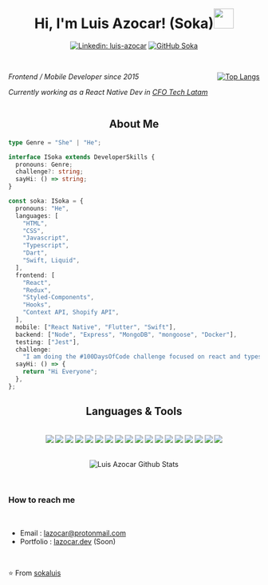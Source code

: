 <h1 style="text-align: center;"> Hi, I'm Luis Azocar! (Soka)<img src="https://media1.giphy.com/media/RJ2bSaZYo0g1I0SpUh/giphy.gif" width="40"></h1>
<div style="text-align: center;">

[![Linkedin: luis-azocar](https://img.shields.io/badge/-sokaluis-blue?style=flat-square&logo=Linkedin&logoColor=white&link=https://www.linkedin.com/in/luis-azocar/)](https://www.linkedin.com/in/luis-azocar/)
[![GitHub Soka](https://img.shields.io/github/followers/sokaluis?label=follow&style=social)](https://github.com/sokaluis)

</div>
<br/>

<div style="display: flex; align-items: 'center'; justify-content: 'space-between' "><div>
<p><em>Frontend / Mobile Developer since 2015</em></p>
<p><em>Currently working as a React Native Dev in <a href="https://www.cfotechlatam.com/">CFO Tech Latam</a></em></p>
</div><div style=" flex: 1 "></div>
<div>

[![Top Langs](https://github-readme-stats.vercel.app/api/top-langs/?username=sokaluis&layout=compact)](https://github.com/sokaluis/github-readme-stats)

</div>
</div>

<h2 style="text-align: center;">About Me</h2>

```typescript
type Genre = "She" | "He";

interface ISoka extends DeveloperSkills {
  pronouns: Genre;
  challenge?: string;
  sayHi: () => string;
}

const soka: ISoka = {
  pronouns: "He",
  languages: [
    "HTML",
    "CSS",
    "Javascript",
    "Typescript",
    "Dart",
    "Swift, Liquid",
  ],
  frontend: [
    "React",
    "Redux",
    "Styled-Components",
    "Hooks",
    "Context API, Shopify API",
  ],
  mobile: ["React Native", "Flutter", "Swift"],
  backend: ["Node", "Express", "MongoDB", "mongoose", "Docker"],
  testing: ["Jest"],
  challenge:
    "I am doing the #100DaysOfCode challenge focused on react and typescript",
  sayHi: () => {
    return "Hi Everyone";
  },
};
```

<h2 style="text-align: center;">Languages & Tools</h2>
<br/>

<div style="text-align: center;">
<img src="https://img.shields.io/badge/git%20-%23f54d27.svg?&style=for-the-badge&logo=git&logoColor=white"/>
<img src="https://img.shields.io/badge/html5%20-%23e54c20.svg?&style=for-the-badge&logo=html5&logoColor=white">
<img src="https://img.shields.io/badge/css3%20-%231572B6.svg?&style=for-the-badge&logo=css3&logoColor=white">
<img src="https://img.shields.io/badge/sass%20-%23cf649b.svg?&style=for-the-badge&logo=sass&logoColor=white">
<img src="https://img.shields.io/badge/bootstrap%20-%23563D7C.svg?&style=for-the-badge&logo=bootstrap&logoColor=white">
<img src="https://img.shields.io/badge/javascript%20-%23323330.svg?&style=for-the-badge&logo=javascript&logoColor=%23F7DF1E">
<img src="https://img.shields.io/badge/react%20-%2320232a.svg?&style=for-the-badge&logo=react&logoColor=%2361DAFB">
<img src="https://img.shields.io/badge/redux%20-%23774abd.svg?&style=for-the-badge&logo=redux&logoColor=white"/>
<img src="https://img.shields.io/badge/reactnative%20-%2361dafb.svg?&style=for-the-badge&logo=reactnative&logoColor=white"/>
<img src="https://img.shields.io/badge/flutter%20-%23075c9a.svg?&style=for-the-badge&logo=flutter&logoColor=white"/>
<img src="https://img.shields.io/badge/node%20-%23066e01.svg?&style=for-the-badge&logo=node&logoColor=white"/>
<img src="https://img.shields.io/badge/mongodb%20-%2311624a.svg?&style=for-the-badge&logo=mongodb&logoColor=white"/>
<img src="https://img.shields.io/badge/docker%20-%232497ec.svg?&style=for-the-badge&logo=docker&logoColor=white"/>
<img src="https://img.shields.io/badge/jest%20-%2316c214.svg?&style=for-the-badge&logo=jest&logoColor=white"/>
<img src="https://img.shields.io/badge/dart%20-%2315212f.svg?&style=for-the-badge&logo=dart&logoColor=white"/>
<img src="https://img.shields.io/badge/express%20-%23414141.svg?&style=for-the-badge&logo=express&logoColor=white"/>
<img src="https://img.shields.io/badge/shopify%20-%23034c3e.svg?&style=for-the-badge&logo=shopify&logoColor=white"/>
<img src="https://img.shields.io/badge/liquid%20-%233399cb.svg?&style=for-the-badge&logo=liquid&logoColor=white"/>
</div>

<br>

<div style="display: flex;"><div style=" flex: 1 "></div>

![Luis Azocar Github Stats](https://github-readme-stats.vercel.app/api?username=sokaluis&show_icons=true&title_color=fff&icon_color=79ff97&text_color=9f9f9f&bg_color=151515)

<div style=" flex: 1 "></div></div><br/>

<!-- <h2 style="text-align: center;">Some of Projects that I've worked and participate</h2>

<br />

### As a Frontend
<br />

- [Globalis SA](https://www.globalis-sa.com/)
<br />
<div>
<img src="https://img.shields.io/badge/html5%20-%23e54c20.svg?&style=for-the-badge&logo=html5&logoColor=white">
<img src="https://img.shields.io/badge/sass%20-%23cf649b.svg?&style=for-the-badge&logo=sass&logoColor=white">
<img src="https://img.shields.io/badge/javascript%20-%23323330.svg?&style=for-the-badge&logo=javascript&logoColor=%23F7DF1E">
<img src="https://img.shields.io/badge/react%20-%2320232a.svg?&style=for-the-badge&logo=react&logoColor=%2361DAFB">
<img src="https://img.shields.io/badge/redux%20-%23774abd.svg?&style=for-the-badge&logo=redux&logoColor=white"/>
</div>
<br />

- [Vived Learning](https://vivedlearning.com/)
<br />
<div>
<img src="https://img.shields.io/badge/javascript%20-%23323330.svg?&style=for-the-badge&logo=javascript&logoColor=%23F7DF1E">
<img src="https://img.shields.io/badge/react%20-%2320232a.svg?&style=for-the-badge&logo=react&logoColor=%2361DAFB">
<img src="https://img.shields.io/badge/redux%20-%23774abd.svg?&style=for-the-badge&logo=redux&logoColor=white"/>
</div>
<br />

- [BSD Solutions](http://bsdsolutions.com.ar/)
<br />
<div>
<img src="https://img.shields.io/badge/javascript%20-%23323330.svg?&style=for-the-badge&logo=javascript&logoColor=%23F7DF1E">
<img src="https://img.shields.io/badge/react%20-%2320232a.svg?&style=for-the-badge&logo=react&logoColor=%2361DAFB">
<img src="https://img.shields.io/badge/redux%20-%23774abd.svg?&style=for-the-badge&logo=redux&logoColor=white"/>
</div>
<br />

### As a Mobile Dev
<br />

- [Try Hampr App](https://www.tryhampr.com/) - [APK](https://play.google.com/store/apps/details?id=com.hampr)
<br />
<img src="https://img.shields.io/badge/reactnative%20-%2361dafb.svg?&style=for-the-badge&logo=reactnative&logoColor=white"/>
<br />

- [k4 Connect](https://www.k4connect.com/) - [APK Community](https://play.google.com/store/apps/details?id=com.k4connect.k4community) - [APK Connect](https://play.google.com/store/apps/details?id=com.k4connect.k4app)
<br />
<div>
<img src="https://img.shields.io/badge/reactnative%20-%2361dafb.svg?&style=for-the-badge&logo=reactnative&logoColor=white"/>
<img src="https://img.shields.io/badge/redux%20-%23774abd.svg?&style=for-the-badge&logo=redux&logoColor=white"/>
</div>
<br />

### As a Shopify Developer
<br />

- [Yalla Baby Box Shop](https://yallababy.com/) 
<br />
<div>
<img src="https://img.shields.io/badge/react%20-%2320232a.svg?&style=for-the-badge&logo=react&logoColor=%2361DAFB">
<img src="https://img.shields.io/badge/redux%20-%23774abd.svg?&style=for-the-badge&logo=redux&logoColor=white"/>
<img src="https://img.shields.io/badge/shopify%20-%23034c3e.svg?&style=for-the-badge&logo=shopify&logoColor=white"/>
</div>
<br />

- [Miss Spa](https://miss-spa.com/)
<br />
<div>
<img src="https://img.shields.io/badge/shopify%20-%23034c3e.svg?&style=for-the-badge&logo=shopify&logoColor=white"/>
<img src="https://img.shields.io/badge/liquid%20-%233399cb.svg?&style=for-the-badge&logo=liquid&logoColor=white"/>
</div>
<br />

- [Sellry](https://sellry.com/)
<br />
<div>
<img src="https://img.shields.io/badge/shopify%20-%23034c3e.svg?&style=for-the-badge&logo=shopify&logoColor=white"/>
<img src="https://img.shields.io/badge/liquid%20-%233399cb.svg?&style=for-the-badge&logo=liquid&logoColor=white"/>
</div>
<br />

<!-- 
<h2 style="text-align: center;">Tools I work upon : 🛠 (Soon)</h2>
<br/> -->

<h3>How to reach me</h3>
<br/>

- Email : lazocar@protonmail.com
- Portfolio : [lazocar.dev](https://lazocar.dev) (Soon)

<br>

⭐️ From [sokaluis](https://github.com/sokaluis)
<br>
